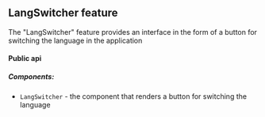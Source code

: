 ## LangSwitcher feature

The "LangSwitcher" feature provides an interface in the form of a button for switching the language in the application

#### Public api

##### Components:

-   `LangSwitcher` - the component that renders a button for switching the language
